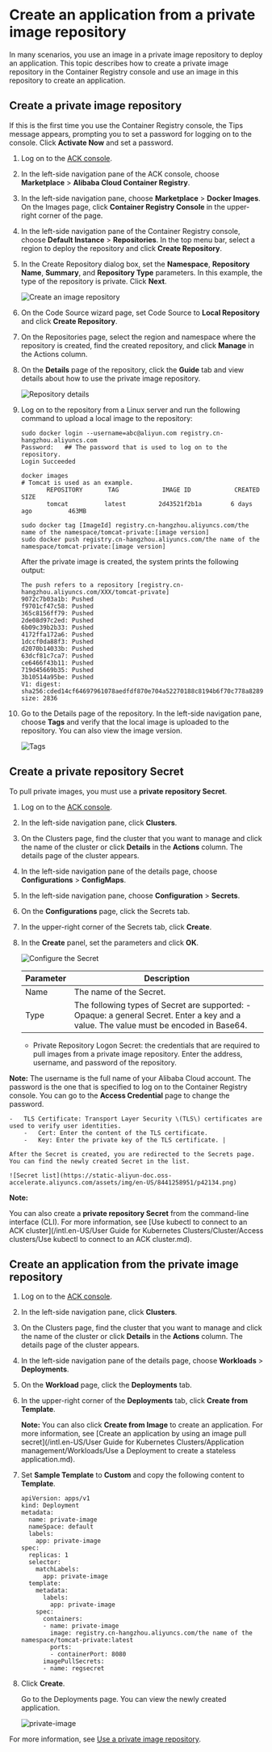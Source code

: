 # Create an application from a private image repository

In many scenarios, you use an image in a private image repository to deploy an application. This topic describes how to create a private image repository in the Container Registry console and use an image in this repository to create an application.

## Create a private image repository

If this is the first time you use the Container Registry console, the Tips message appears, prompting you to set a password for logging on to the console. Click **Activate Now** and set a password.

1.  Log on to the [ACK console](https://cs.console.aliyun.com).

2.  In the left-side navigation pane of the ACK console, choose **Marketplace** \> **Alibaba Cloud Container Registry**.

3.  In the left-side navigation pane, choose **Marketplace** \> **Docker Images**. On the Images page, click **Container Registry Console** in the upper-right corner of the page.

4.  In the left-side navigation pane of the Container Registry console, choose **Default Instance** \> **Repositories**. In the top menu bar, select a region to deploy the repository and click **Create Repository**.

5.  In the Create Repository dialog box, set the **Namespace**, **Repository Name**, **Summary**, and **Repository Type** parameters. In this example, the type of the repository is private. Click **Next**.

    ![Create an image repository](https://static-aliyun-doc.oss-accelerate.aliyuncs.com/assets/img/en-US/8441258951/p7484.png)

6.  On the Code Source wizard page, set Code Source to **Local Repository** and click **Create Repository**.

7.  On the Repositories page, select the region and namespace where the repository is created, find the created repository, and click **Manage** in the Actions column.

8.  On the **Details** page of the repository, click the **Guide** tab and view details about how to use the private image repository.

    ![Repository details](https://static-aliyun-doc.oss-accelerate.aliyuncs.com/assets/img/en-US/8441258951/p11349.png)

9.  Log on to the repository from a Linux server and run the following command to upload a local image to the repository:

    ```
    sudo docker login --username=abc@aliyun.com registry.cn-hangzhou.aliyuncs.com
    Password:   ## The password that is used to log on to the repository.                                                                              
    Login Succeeded
    ```

    ```
    docker images            
    # Tomcat is used as an example.
           REPOSITORY       TAG            IMAGE ID            CREATED            SIZE
           tomcat          latest         2d43521f2b1a        6 days ago          463MB
    ```

    ```
    sudo docker tag [ImageId] registry.cn-hangzhou.aliyuncs.com/the name of the namespace/tomcat-private:[image version]           
    sudo docker push registry.cn-hangzhou.aliyuncs.com/the name of the namespace/tomcat-private:[image version]
    ```

    After the private image is created, the system prints the following output:

    ```
    The push refers to a repository [registry.cn-hangzhou.aliyuncs.com/XXX/tomcat-private]
    9072c7b03a1b: Pushed
    f9701cf47c58: Pushed
    365c8156ff79: Pushed
    2de08d97c2ed: Pushed
    6b09c39b2b33: Pushed
    4172ffa172a6: Pushed
    1dccf0da88f3: Pushed
    d2070b14033b: Pushed
    63dcf81c7ca7: Pushed
    ce6466f43b11: Pushed
    719d45669b35: Pushed
    3b10514a95be: Pushed
    V1: digest: sha256:cded14cf64697961078aedfdf870e704a52270188c8194b6f70c778a8289**** size: 2836
    ```

10. Go to the Details page of the repository. In the left-side navigation pane, choose **Tags** and verify that the local image is uploaded to the repository. You can also view the image version.

    ![Tags](https://static-aliyun-doc.oss-accelerate.aliyuncs.com/assets/img/en-US/8441258951/p11362.png)


## Create a private repository Secret

To pull private images, you must use a **private repository Secret**.

1.  Log on to the [ACK console](https://cs.console.aliyun.com).

2.  In the left-side navigation pane, click **Clusters**.

3.  On the Clusters page, find the cluster that you want to manage and click the name of the cluster or click **Details** in the **Actions** column. The details page of the cluster appears.

4.  In the left-side navigation pane of the details page, choose **Configurations** \> **ConfigMaps**.

5.  In the left-side navigation pane, choose **Configuration** \> **Secrets**.

6.  On the **Configurations** page, click the Secrets tab.

7.  In the upper-right corner of the Secrets tab, click **Create**.

8.  In the **Create** panel, set the parameters and click **OK**.

    ![Configure the Secret](https://static-aliyun-doc.oss-accelerate.aliyuncs.com/assets/img/en-US/8441258951/p42130.png)

    |Parameter|Description|
    |---------|-----------|
    |Name|The name of the Secret.|
    |Type|The following types of Secret are supported:    -   Opaque: a general Secret. Enter a key and a value. The value must be encoded in Base64.
    -   Private Repository Logon Secret: the credentials that are required to pull images from a private image repository. Enter the address, username, and password of the repository.

**Note:** The username is the full name of your Alibaba Cloud account. The password is the one that is specified to log on to the Container Registry console. You can go to the **Access Credential** page to change the password.

    -   TLS Certificate: Transport Layer Security \(TLS\) certificates are used to verify user identities.
        -   Cert: Enter the content of the TLS certificate.
        -   Key: Enter the private key of the TLS certificate. |

    After the Secret is created, you are redirected to the Secrets page. You can find the newly created Secret in the list.

    ![Secret list](https://static-aliyun-doc.oss-accelerate.aliyuncs.com/assets/img/en-US/8441258951/p42134.png)


**Note:**

You can also create a **private repository Secret** from the command-line interface \(CLI\). For more information, see [Use kubectl to connect to an ACK cluster](/intl.en-US/User Guide for Kubernetes Clusters/Cluster/Access clusters/Use kubectl to connect to an ACK cluster.md).

## Create an application from the private image repository

1.  Log on to the [ACK console](https://cs.console.aliyun.com).

2.  In the left-side navigation pane, click **Clusters**.

3.  On the Clusters page, find the cluster that you want to manage and click the name of the cluster or click **Details** in the **Actions** column. The details page of the cluster appears.

4.  In the left-side navigation pane of the details page, choose **Workloads** \> **Deployments**.

5.  On the **Workload** page, click the **Deployments** tab.

6.  In the upper-right corner of the **Deployments** tab, click **Create from Template**.

    **Note:** You can also click **Create from Image** to create an application. For more information, see [Create an application by using an image pull secret](/intl.en-US/User Guide for Kubernetes Clusters/Application management/Workloads/Use a Deployment to create a stateless application.md).

7.  Set **Sample Template** to **Custom** and copy the following content to **Template**.

    ```
    apiVersion: apps/v1 
    kind: Deployment 
    metadata: 
      name: private-image
      nameSpace: default  
      labels:  
        app: private-image  
    spec:   
      replicas: 1
      selector:
        matchLabels:
          app: private-image
      template:
        metadata:
          labels:
            app: private-image
        spec:
          containers:
          - name: private-image
            image: registry.cn-hangzhou.aliyuncs.com/the name of the namespace/tomcat-private:latest
            ports:
            - containerPort: 8080
          imagePullSecrets:
          - name: regsecret
    ```

8.  Click **Create**.

    Go to the Deployments page. You can view the newly created application.

    ![private-image](https://static-aliyun-doc.oss-accelerate.aliyuncs.com/assets/img/en-US/8441258951/p132607.png)


For more information, see [Use a private image repository](https://kubernetes.io/docs/concepts/containers/images/?spm=a2c4g.11186623.2.1.XVyfik#using-a-private-registry).

